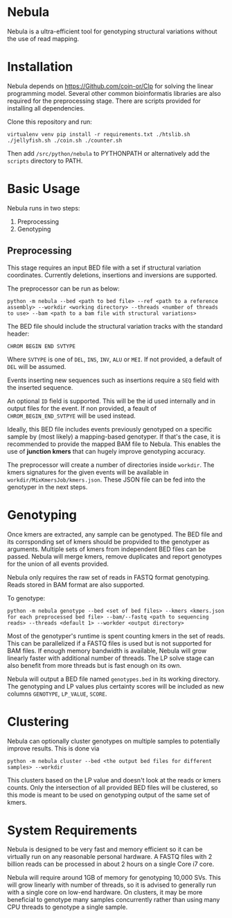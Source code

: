 # Nebula

Nebula is a ultra-efficient tool for genotyping structural variations without the use of read mapping.

# Installation

Nebula depends on https://Github.com/coin-or/Clp for solving the linear programming model. Several other common bioinformatis libraries are also required for the 
preprocessing stage. There are scripts provided for installing all dependencies.

Clone this repository and run:

`
virtualenv venv
pip install -r requirements.txt
./htslib.sh
./jellyfish.sh
./coin.sh
./counter.sh
`

Then add `/src/python/nebula` to PYTHONPATH or alternatively add the `scripts` directory to PATH.

# Basic Usage

Nebula runs in two steps:

1. Preprocessing
2. Genotyping

## Preprocessing

This stage requires an input BED file with a set if structural variation coordinates. Currently deletions, insertions
and inversions are supported.

The preprocessor can be run as below:

`python -m nebula --bed <path to bed file> --ref <path to a reference assembly> --workdir <working directory> --threads <number of threads to use> --bam <path to a bam file with structural variations>`

The BED file should include the structural variation tracks with the standard header:

`CHROM BEGIN END SVTYPE`

Where `SVTYPE` is one of `DEL`, `INS`, `INV`, `ALU` or `MEI`. If not provided, a default of `DEL` will be assumed.

Events inserting new sequences such as insertions require a `SEQ` field with the inserted sequence.

An optional `ID` field is supported. This will be the id used internally and in output files for the event. If non provided, a feault of `CHROM_BEGIN_END_SVTPYE` will be used instead.

Ideally, this BED file includes events previously genotyped on a specific sample by (most likely) a mapping-based genotyper. If that's the case, it is recommended to
provide the mapped BAM file to Nebula. This enables the use of **junction kmers** that can hugely improve genotyping accuracy.

The preprocessor will create a number of directories inside `workdir`. The kmers signatures for the given events will be available in
`workdir/MixKmersJob/kmers.json`. These JSON file can be fed into the genotyper in the next steps.

# Genotyping

Once kmers are extracted, any sample can be genotyped. The BED file and its corrsponding set of kmers should be propvided to the genotyper as arguments.
Multiple sets of kmers from independent BED files can be passed. Nebula will merge kmers, remove duplicates and report genotypes for the union of all events provided. 

Nebula only requires the raw set of reads in FASTQ format genotyping. Reads stored in BAM format are also supported.

To genotype:

`python -m nebula genotype --bed <set of bed files> --kmers <kmers.json for each preprocessed bed file> --bam/--fastq <path to sequencing reads> --threads <default 1> --workder <output directory>`

Most of the genotyper's runtime is spent counting kmers in the set of reads. This can be parallelized if a FASTQ files is used but is not supported for BAM files. If enough memory bandwidth is available, Nebula will
grow linearly faster with additional number of threads. The LP solve stage can also benefit from more threads but is fast enough on its own.

Nebula will output a BED file named `genotypes.bed` in its working directory. The genotyping and LP values plus certainty scores will be included as new columns
`GENOTYPE`, `LP_VALUE`, `SCORE`.

# Clustering

Nebula can optionally cluster genotypes on multiple samples to potentially improve results. This is done via

`python -m nebula cluster --bed <the output bed files for different samples> --workdir`

This clusters based on the LP value and doesn't look at the reads or kmers counts. Only the intersection of all provided BED files will be clustered, so this mode is 
meant to be used on genotyping output of the same set of kmers.

# System Requirements

Nebula is designed to be very fast and memory efficient so it can be virtually run on any reasonable personal hardware. A FASTQ files with 2 billion reads can be processed in about 2 hours on a single Core i7 core.

Nebula will require around 1GB of memory for genotyping 10,000 SVs. This will grow linearly with number of threads, so it is advised to generally run with a single core on low-end hardware. 
On clusters, it may be more beneficial to genotype many samples concurrently rather than using many CPU threads to genotype a single sample.
